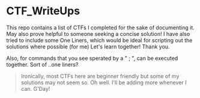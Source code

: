 
# CTF_WriteUps

This repo contains a list of CTFs I completed for the sake of documenting it. 
May also prove helpful to someone seeking a concise solution!
I have also tried to include some One Liners, which would be ideal for scripting out the solutions where possible (for me)
Let's learn together! Thank you.

Also, for commands that you see sperated by a " ; ", can be executed together. Sort of ..one liners?


>Ironically, most CTFs here are beginner friendly but some of my solutions may not seem so. Oh well.
>I'll be adding more whenever I can. G'Day!

